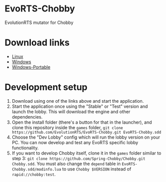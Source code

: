 # EvoRTS-Chobby

EvolutionRTS mutator for Chobby

# Download links

- [Linux](https://content.spring-launcher.com/EvolutionRTS/EvoRTS-Chobby/Evolution%20RTS.AppImage)
- [Windows](https://content.spring-launcher.com/EvolutionRTS/EvoRTS-Chobby/Evolution%20RTS.exe)
- [Windows-Portable](https://content.spring-launcher.com/EvolutionRTS/EvoRTS-Chobby/Evolution%20RTS-portable.exe)

# Development setup

1. Download using one of the links above and start the application.
2. Start the application once using the "Stable" or "Test" version and launch the lobby. This will download the engine and other dependencies.
3. Open the install folder (there's a button for that in the launcher), and clone this repository inside the `games` folder, `git clone https://github.com/EvolutionRTS/EvoRTS-Chobby.git EvoRTS-Chobby.sdd`
4. Choose the "Dev Lobby" config which will run the lobby version on your PC. You can now develop and test any EvoRTS specific lobby functionality.
5. If you want to develop Chobby itself, clone it in the `games` folder similar to step 3: `git clone https://github.com/Spring-Chobby/Chobby.git Chobby.sdd`. You must also change the `depend` table in `EvoRTS-Chobby.sdd/modinfo.lua` to use `Chobby $VERSION` instead of `rapid://chobby:test`.
